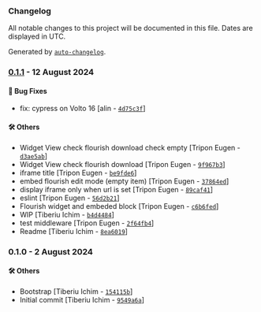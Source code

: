 ### Changelog

All notable changes to this project will be documented in this file. Dates are displayed in UTC.

Generated by [`auto-changelog`](https://github.com/CookPete/auto-changelog).

### [0.1.1](https://github.com/eea/volto-flourish/compare/0.1.0...0.1.1) - 12 August 2024

#### :bug: Bug Fixes

- fix: cypress on Volto 16 [alin - [`4d75c3f`](https://github.com/eea/volto-flourish/commit/4d75c3f72fb06897c0424d1422f0ff97a9aad1e4)]

#### :hammer_and_wrench: Others

- Widget View check flourish download check empty [Tripon Eugen - [`d3ae5ab`](https://github.com/eea/volto-flourish/commit/d3ae5ab5e3031ef1d8bfd6809fbddcb256dcf0c9)]
- Widget View check flourish download [Tripon Eugen - [`9f967b3`](https://github.com/eea/volto-flourish/commit/9f967b365e81ca1d5613148e10813011144fafed)]
- iframe title [Tripon Eugen - [`be9fde6`](https://github.com/eea/volto-flourish/commit/be9fde6bf2a8bcb9ab450d364c6f43b2ca2ad13f)]
- embed flourish edit mode (empty item) [Tripon Eugen - [`37864ed`](https://github.com/eea/volto-flourish/commit/37864ed905556b53827f9b7385495744094863dd)]
- display iframe only when url is set [Tripon Eugen - [`89caf41`](https://github.com/eea/volto-flourish/commit/89caf4112ac53dd1a0ba904e32536d96fafc723c)]
- eslint [Tripon Eugen - [`56d2b21`](https://github.com/eea/volto-flourish/commit/56d2b214a2f574bbf8b00cc41871f33a25713a5c)]
- Flourish widget and embeded block [Tripon Eugen - [`c6b6fed`](https://github.com/eea/volto-flourish/commit/c6b6fed75367fb2f5de13aea71c543b9018f40af)]
- WIP [Tiberiu Ichim - [`b4d4484`](https://github.com/eea/volto-flourish/commit/b4d448427c8dfc71327b8ba1b471dd6d4d30883f)]
- test middleware [Tripon Eugen - [`2f64fb4`](https://github.com/eea/volto-flourish/commit/2f64fb4900b8f69019b659b6560fe55f4e46c023)]
- Readme [Tiberiu Ichim - [`8ea6019`](https://github.com/eea/volto-flourish/commit/8ea6019dd75ac679db3f9a557e5e3be1da5b5bf8)]
### 0.1.0 - 2 August 2024

#### :hammer_and_wrench: Others

- Bootstrap [Tiberiu Ichim - [`154115b`](https://github.com/eea/volto-flourish/commit/154115b9197720809e8dfe66315c48ce363c4478)]
- Initial commit [Tiberiu Ichim - [`9549a6a`](https://github.com/eea/volto-flourish/commit/9549a6a2d506f03a7901bd5b8667a63a135bb750)]
